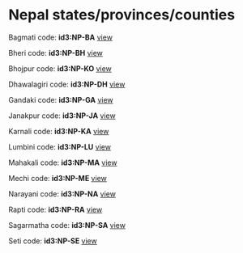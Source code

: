 # Nepal states/provinces/counties
Bagmati     code: **id3:NP-BA**     [view](../export/geojson/medium/id3/np/ba.geojson)     


Bheri     code: **id3:NP-BH**     [view](../export/geojson/medium/id3/np/bh.geojson)     


Bhojpur     code: **id3:NP-KO**     [view](../export/geojson/medium/id3/np/ko.geojson)     


Dhawalagiri     code: **id3:NP-DH**     [view](../export/geojson/medium/id3/np/dh.geojson)     


Gandaki     code: **id3:NP-GA**     [view](../export/geojson/medium/id3/np/ga.geojson)     


Janakpur     code: **id3:NP-JA**     [view](../export/geojson/medium/id3/np/ja.geojson)     


Karnali     code: **id3:NP-KA**     [view](../export/geojson/medium/id3/np/ka.geojson)     


Lumbini     code: **id3:NP-LU**     [view](../export/geojson/medium/id3/np/lu.geojson)     


Mahakali     code: **id3:NP-MA**     [view](../export/geojson/medium/id3/np/ma.geojson)     


Mechi     code: **id3:NP-ME**     [view](../export/geojson/medium/id3/np/me.geojson)     


Narayani     code: **id3:NP-NA**     [view](../export/geojson/medium/id3/np/na.geojson)     


Rapti     code: **id3:NP-RA**     [view](../export/geojson/medium/id3/np/ra.geojson)     


Sagarmatha     code: **id3:NP-SA**     [view](../export/geojson/medium/id3/np/sa.geojson)     


Seti     code: **id3:NP-SE**     [view](../export/geojson/medium/id3/np/se.geojson)     


